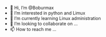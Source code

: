 - 👋 Hi, I’m @Boburmax
- 👀 I’m interested in python and Limux
- 🌱 I’m currently learning Linux administration
- 💞️ I’m looking to collaborate on ...
- 📫 How to reach me ...

<!---
Boburmax/Boburmax is a ✨ special ✨ repository because its `README.md` (this file) appears on your GitHub profile.
You can click the Preview link to take a look at your changes.
--->
